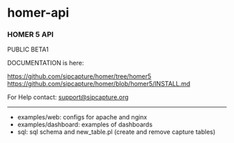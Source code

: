 # homer-api

### HOMER 5 API

PUBLIC BETA1

DOCUMENTATION is here:

https://github.com/sipcapture/homer/tree/homer5
https://github.com/sipcapture/homer/blob/homer5/INSTALL.md

For Help contact: support@sipcapture.org


------------

* examples/web: configs for apache and nginx
* examples/dashboard: examples of dashboards
* sql: sql schema and new_table.pl (create and remove capture tables)


